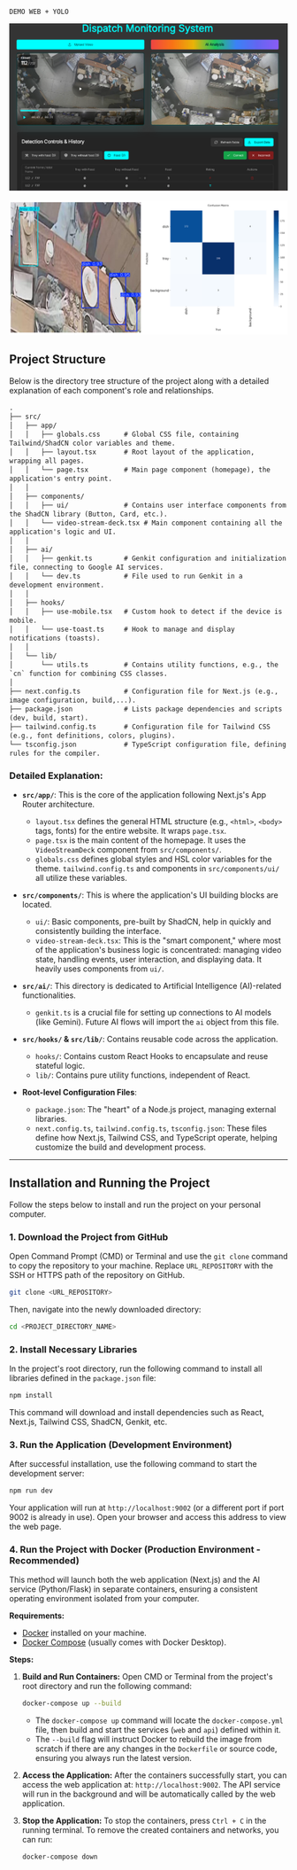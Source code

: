 `DEMO WEB + YOLO`

![alt text](image.png)

![alt text](image-1.png)

## Project Structure

Below is the directory tree structure of the project along with a detailed explanation of each component's role and relationships.

```
.
├── src/
│   ├── app/
│   │   ├── globals.css      # Global CSS file, containing Tailwind/ShadCN color variables and theme.
│   │   ├── layout.tsx       # Root layout of the application, wrapping all pages.
│   │   └── page.tsx         # Main page component (homepage), the application's entry point.
│   │
│   ├── components/
│   │   ├── ui/              # Contains user interface components from the ShadCN library (Button, Card, etc.).
│   │   └── video-stream-deck.tsx # Main component containing all the application's logic and UI.
│   │
│   ├── ai/
│   │   ├── genkit.ts        # Genkit configuration and initialization file, connecting to Google AI services.
│   │   └── dev.ts           # File used to run Genkit in a development environment.
│   │
│   ├── hooks/
│   │   ├── use-mobile.tsx   # Custom hook to detect if the device is mobile.
│   │   └── use-toast.ts     # Hook to manage and display notifications (toasts).
│   │
│   └── lib/
│       └── utils.ts         # Contains utility functions, e.g., the `cn` function for combining CSS classes.
│
├── next.config.ts           # Configuration file for Next.js (e.g., image configuration, build,...).
├── package.json             # Lists package dependencies and scripts (dev, build, start).
├── tailwind.config.ts       # Configuration file for Tailwind CSS (e.g., font definitions, colors, plugins).
└── tsconfig.json            # TypeScript configuration file, defining rules for the compiler.
```

### Detailed Explanation:

  * **`src/app/`**: This is the core of the application following Next.js's App Router architecture.

      * `layout.tsx` defines the general HTML structure (e.g., `<html>`, `<body>` tags, fonts) for the entire website. It wraps `page.tsx`.
      * `page.tsx` is the main content of the homepage. It uses the `VideoStreamDeck` component from `src/components/`.
      * `globals.css` defines global styles and HSL color variables for the theme. `tailwind.config.ts` and components in `src/components/ui/` all utilize these variables.

  * **`src/components/`**: This is where the application's UI building blocks are located.

      * `ui/`: Basic components, pre-built by ShadCN, help in quickly and consistently building the interface.
      * `video-stream-deck.tsx`: This is the "smart component," where most of the application's business logic is concentrated: managing video state, handling events, user interaction, and displaying data. It heavily uses components from `ui/`.

  * **`src/ai/`**: This directory is dedicated to Artificial Intelligence (AI)-related functionalities.

      * `genkit.ts` is a crucial file for setting up connections to AI models (like Gemini). Future AI flows will import the `ai` object from this file.

  * **`src/hooks/` & `src/lib/`**: Contains reusable code across the application.

      * `hooks/`: Contains custom React Hooks to encapsulate and reuse stateful logic.
      * `lib/`: Contains pure utility functions, independent of React.

  * **Root-level Configuration Files**:

      * `package.json`: The "heart" of a Node.js project, managing external libraries.
      * `next.config.ts`, `tailwind.config.ts`, `tsconfig.json`: These files define how Next.js, Tailwind CSS, and TypeScript operate, helping customize the build and development process.

-----

## Installation and Running the Project

Follow the steps below to install and run the project on your personal computer.

### 1\. Download the Project from GitHub

Open Command Prompt (CMD) or Terminal and use the `git clone` command to copy the repository to your machine. Replace `URL_REPOSITORY` with the SSH or HTTPS path of the repository on GitHub.

```bash
git clone <URL_REPOSITORY>
```

Then, navigate into the newly downloaded directory:

```bash
cd <PROJECT_DIRECTORY_NAME>
```

### 2\. Install Necessary Libraries

In the project's root directory, run the following command to install all libraries defined in the `package.json` file:

```bash
npm install
```

This command will download and install dependencies such as React, Next.js, Tailwind CSS, ShadCN, Genkit, etc.

### 3\. Run the Application (Development Environment)

After successful installation, use the following command to start the development server:

```bash
npm run dev
```

Your application will run at `http://localhost:9002` (or a different port if port 9002 is already in use). Open your browser and access this address to view the web page.

### 4\. Run the Project with Docker (Production Environment - Recommended)

This method will launch both the web application (Next.js) and the AI service (Python/Flask) in separate containers, ensuring a consistent operating environment isolated from your computer.

**Requirements:**

  * [Docker](https://www.docker.com/get-started) installed on your machine.
  * [Docker Compose](https://docs.docker.com/compose/install/) (usually comes with Docker Desktop).

**Steps:**

1.  **Build and Run Containers:**
    Open CMD or Terminal from the project's root directory and run the following command:

    ```bash
    docker-compose up --build
    ```

      * The `docker-compose up` command will locate the `docker-compose.yml` file, then build and start the services (`web` and `api`) defined within it.
      * The `--build` flag will instruct Docker to rebuild the image from scratch if there are any changes in the `Dockerfile` or source code, ensuring you always run the latest version.

2.  **Access the Application:**
    After the containers successfully start, you can access the web application at: `http://localhost:9002`.
    The API service will run in the background and will be automatically called by the web application.

3.  **Stop the Application:**
    To stop the containers, press `Ctrl + C` in the running terminal. To remove the created containers and networks, you can run:

    ```bash
    docker-compose down
    ```